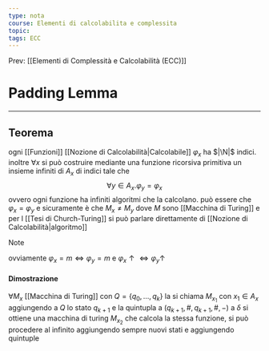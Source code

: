 ```yaml
---
type: nota
course: Elementi di calcolabilita e complessita
topic: 
tags: ECC
---
```


Prev: [[Elementi di Complessità e Calcolabilità (ECC)]]

# Padding Lemma
---
## Teorema
ogni [[Funzioni]] [[Nozione di Calcolabilità|Calcolabile]] $\varphi_x$ ha $|\N|$ indici. inoltre $\forall x$ si può costruire mediante una funzione ricorsiva primitiva un insieme infiniti di $A_x$ di indici tale che 
$$\forall y \in A_x.\varphi_y=\varphi_x$$
ovvero ogni funzione ha infiniti algoritmi che la calcolano.  può essere che $\varphi_x =\varphi_y$ e sicuramente è che  $M_x \not=M_y$  dove $M$ sono [[Macchina di Turing]] e per l [[Tesi di Church-Turing]] si può parlare direttamente di [[Nozione di Calcolabilità|algoritmo]] 

>[!note]
>ovviamente $\varphi_x =m \iff \varphi_y =m$ e $\varphi_x \uparrow \iff \varphi_y\uparrow$

#### Dimostrazione
$\forall M_x$ [[Macchina di Turing]] con $Q = \{q_0,\dots,q_k\}$  la si chiama $M_{x_1}$ con $x_1 \in A_x$ aggiungendo a $Q$ lo stato $q_{k+1}$ e la quintupla a $(q_{k+1},\#,q_{k+1},\#,-)$  a $\delta$ si ottiene una macchina di turing $M_{x_2}$ che calcola la stessa funzione, si può procedere al infinito aggiungendo sempre nuovi stati e aggiungendo quintuple 
